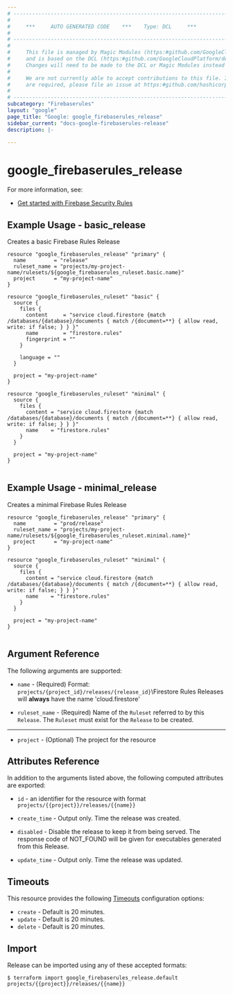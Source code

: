 ```yaml
---
# ----------------------------------------------------------------------------
#
#     ***     AUTO GENERATED CODE    ***    Type: DCL     ***
#
# ----------------------------------------------------------------------------
#
#     This file is managed by Magic Modules (https:#github.com/GoogleCloudPlatform/magic-modules)
#     and is based on the DCL (https:#github.com/GoogleCloudPlatform/declarative-resource-client-library).
#     Changes will need to be made to the DCL or Magic Modules instead of here.
#
#     We are not currently able to accept contributions to this file. If changes
#     are required, please file an issue at https:#github.com/hashicorp/terraform-provider-google/issues/new/choose
#
# ----------------------------------------------------------------------------
subcategory: "Firebaserules"
layout: "google"
page_title: "Google: google_firebaserules_release"
sidebar_current: "docs-google-firebaserules-release"
description: |-
  
---
```


# google_firebaserules_release



For more information, see:
* [Get started with Firebase Security Rules](https://firebase.google.com/docs/rules/get-started)
## Example Usage - basic_release
Creates a basic Firebase Rules Release
```hcl
resource "google_firebaserules_release" "primary" {
  name         = "release"
  ruleset_name = "projects/my-project-name/rulesets/${google_firebaserules_ruleset.basic.name}"
  project      = "my-project-name"
}

resource "google_firebaserules_ruleset" "basic" {
  source {
    files {
      content     = "service cloud.firestore {match /databases/{database}/documents { match /{document=**} { allow read, write: if false; } } }"
      name        = "firestore.rules"
      fingerprint = ""
    }

    language = ""
  }

  project = "my-project-name"
}

resource "google_firebaserules_ruleset" "minimal" {
  source {
    files {
      content = "service cloud.firestore {match /databases/{database}/documents { match /{document=**} { allow read, write: if false; } } }"
      name    = "firestore.rules"
    }
  }

  project = "my-project-name"
}


```
## Example Usage - minimal_release
Creates a minimal Firebase Rules Release
```hcl
resource "google_firebaserules_release" "primary" {
  name         = "prod/release"
  ruleset_name = "projects/my-project-name/rulesets/${google_firebaserules_ruleset.minimal.name}"
  project      = "my-project-name"
}

resource "google_firebaserules_ruleset" "minimal" {
  source {
    files {
      content = "service cloud.firestore {match /databases/{database}/documents { match /{document=**} { allow read, write: if false; } } }"
      name    = "firestore.rules"
    }
  }

  project = "my-project-name"
}


```

## Argument Reference

The following arguments are supported:

* `name` -
  (Required)
  Format: `projects/{project_id}/releases/{release_id}`\Firestore Rules Releases will **always** have the name 'cloud.firestore'
  
* `ruleset_name` -
  (Required)
  Name of the `Ruleset` referred to by this `Release`. The `Ruleset` must exist for the `Release` to be created.
  


- - -

* `project` -
  (Optional)
  The project for the resource
  


## Attributes Reference

In addition to the arguments listed above, the following computed attributes are exported:

* `id` - an identifier for the resource with format `projects/{{project}}/releases/{{name}}`

* `create_time` -
  Output only. Time the release was created.
  
* `disabled` -
  Disable the release to keep it from being served. The response code of NOT_FOUND will be given for executables generated from this Release.
  
* `update_time` -
  Output only. Time the release was updated.
  
## Timeouts

This resource provides the following
[Timeouts](/docs/configuration/resources.html#timeouts) configuration options:

- `create` - Default is 20 minutes.
- `update` - Default is 20 minutes.
- `delete` - Default is 20 minutes.

## Import

Release can be imported using any of these accepted formats:

```
$ terraform import google_firebaserules_release.default projects/{{project}}/releases/{{name}}
```



